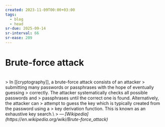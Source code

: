 ```yaml
---
created: 2023-11-09T00:00+03:00
tags:
  - blog
  - head
sr-due: 2025-09-14
sr-interval: 66
sr-ease: 209
---
```


# Brute-force attack
<br class="f">
> In [[cryptography]], a brute-force attack consists of an attacker
> submitting many passwords or passphrases with the hope of eventually guessing
> correctly. The attacker systematically checks all possible passwords and
> passphrases until the correct one is found. Alternatively, the attacker can
> attempt to guess the key which is typically created from the password using a
> key derivation function. This is known as an exhaustive key search.\
> — <cite>[Wikipedia](https://en.wikipedia.org/wiki/Brute-force_attack)</cite> <!--SR:!2025-08-03,2,209-->
